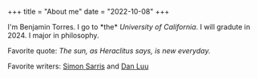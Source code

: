 +++
title = "About me"
date = "2022-10-08"
+++
<p>I'm Benjamin Torres. I go to *the* <em>University of California</em>. I will gradute in 2024. I major in philosophy.</p>

<p>Favorite quote: <em>The sun, as Heraclitus says, is new everyday.</em></p>
<p>Favorite writers: <a href="https://simonsarris.substack.com/">Simon Sarris</a> and <a href="https://danluu.com/">Dan Luu</a></p>

<!-- Thanks to Dan Luu for all the content taking. I owe alot to him ! >